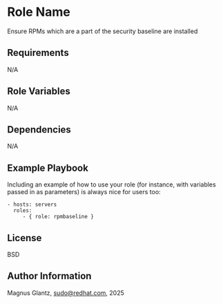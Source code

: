 Role Name
=========

Ensure RPMs which are a part of the security baseline are installed

Requirements
------------

N/A

Role Variables
--------------

N/A

Dependencies
------------

N/A

Example Playbook
----------------

Including an example of how to use your role (for instance, with variables passed in as parameters) is always nice for users too:

    - hosts: servers
      roles:
         - { role: rpmbaseline }

License
-------

BSD

Author Information
------------------

Magnus Glantz, sudo@redhat.com, 2025

